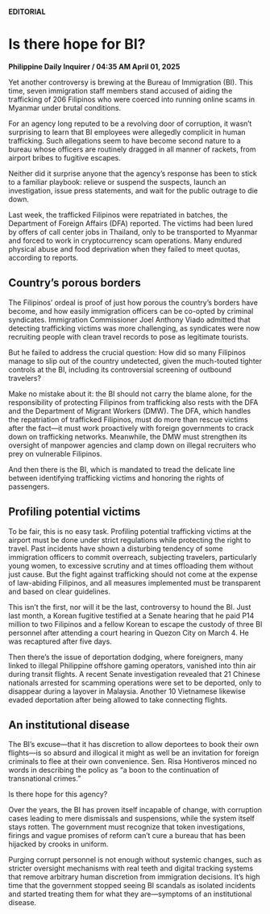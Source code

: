 **EDITORIAL**

# Is there hope for BI?

****Philippine Daily Inquirer / 04:35 AM April 01, 2025****

Yet another controversy is brewing at the Bureau of Immigration (BI). This time, seven immigration staff members stand accused of aiding the trafficking of 206 Filipinos who were coerced into running online scams in Myanmar under brutal conditions.

For an agency long reputed to be a revolving door of corruption, it wasn’t surprising to learn that BI employees were allegedly complicit in human trafficking. Such allegations seem to have become second nature to a bureau whose officers are routinely dragged in all manner of rackets, from airport bribes to fugitive escapes.

Neither did it surprise anyone that the agency’s response has been to stick to a familiar playbook: relieve or suspend the suspects, launch an investigation, issue press statements, and wait for the public outrage to die down.

Last week, the trafficked Filipinos were repatriated in batches, the Department of Foreign Affairs (DFA) reported. The victims had been lured by offers of call center jobs in Thailand, only to be transported to Myanmar and forced to work in cryptocurrency scam operations. Many endured physical abuse and food deprivation when they failed to meet quotas, according to reports.

## Country’s porous borders

The Filipinos’ ordeal is proof of just how porous the country’s borders have become, and how easily immigration officers can be co-opted by criminal syndicates. Immigration Commissioner Joel Anthony Viado admitted that detecting trafficking victims was more challenging, as syndicates were now recruiting people with clean travel records to pose as legitimate tourists.

But he failed to address the crucial question: How did so many Filipinos manage to slip out of the country undetected, given the much-touted tighter controls at the BI, including its controversial screening of outbound travelers?

Make no mistake about it: the BI should not carry the blame alone, for the responsibility of protecting Filipinos from trafficking also rests with the DFA and the Department of Migrant Workers (DMW). The DFA, which handles the repatriation of trafficked Filipinos, must do more than rescue victims after the fact—it must work proactively with foreign governments to crack down on trafficking networks. Meanwhile, the DMW must strengthen its oversight of manpower agencies and clamp down on illegal recruiters who prey on vulnerable Filipinos.

And then there is the BI, which is mandated to tread the delicate line between identifying trafficking victims and honoring the rights of passengers.

## Profiling potential victims

To be fair, this is no easy task. Profiling potential trafficking victims at the airport must be done under strict regulations while protecting the right to travel. Past incidents have shown a disturbing tendency of some immigration officers to commit overreach, subjecting travelers, particularly young women, to excessive scrutiny and at times offloading them without just cause. But the fight against trafficking should not come at the expense of law-abiding Filipinos, and all measures implemented must be transparent and based on clear guidelines.

This isn’t the first, nor will it be the last, controversy to hound the BI. Just last month, a Korean fugitive testified at a Senate hearing that he paid P14 million to two Filipinos and a fellow Korean to escape the custody of three BI personnel after attending a court hearing in Quezon City on March 4. He was recaptured after five days.

Then there’s the issue of deportation dodging, where foreigners, many linked to illegal Philippine offshore gaming operators, vanished into thin air during transit flights. A recent Senate investigation revealed that 21 Chinese nationals arrested for scamming operations were set to be deported, only to disappear during a layover in Malaysia. Another 10 Vietnamese likewise evaded deportation after being allowed to take connecting flights.

## An institutional disease

The BI’s excuse—that it has discretion to allow deportees to book their own flights—is so absurd and illogical it might as well be an invitation for foreign criminals to flee at their own convenience. Sen. Risa Hontiveros minced no words in describing the policy as “a boon to the continuation of transnational crimes.”

Is there hope for this agency?

Over the years, the BI has proven itself incapable of change, with corruption cases leading to mere dismissals and suspensions, while the system itself stays rotten. The government must recognize that token investigations, firings and vague promises of reform can’t cure a bureau that has been hijacked by crooks in uniform.

Purging corrupt personnel is not enough without systemic changes, such as stricter oversight mechanisms with real teeth and digital tracking systems that remove arbitrary human discretion from immigration decisions. It’s high time that the government stopped seeing BI scandals as isolated incidents and started treating them for what they are—symptoms of an institutional disease.